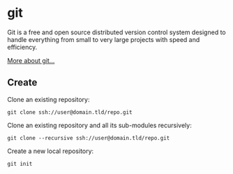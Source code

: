 # git

Git is a free and open source distributed version control system
designed to handle everything from small to very large projects
with speed and efficiency.

[More about git...][git_home]


Create
--------------------------------

Clone an existing repository:

    git clone ssh://user@domain.tld/repo.git

Clone an existing repository and all its sub-modules recursively:

    git clone --recursive ssh://user@domain.tld/repo.git

Create a new local repository:

    git init






[git_home]: http://www.git-scm.com "Official Git Website"
